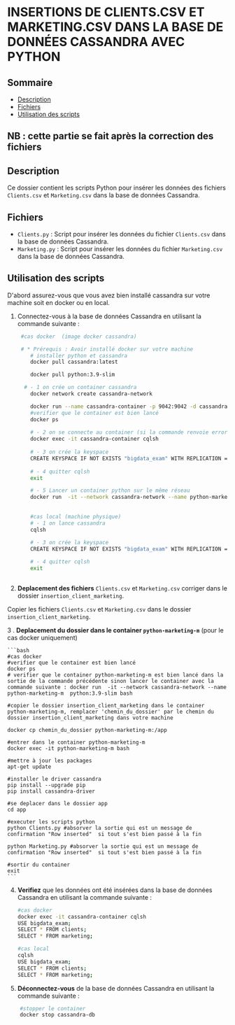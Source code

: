 # INSERTIONS DE CLIENTS.CSV ET MARKETING.CSV DANS LA BASE DE DONNÉES CASSANDRA AVEC PYTHON

## Sommaire

- [Description](#description)
- [Fichiers](#fichiers)
- [Utilisation des scripts](#utilisation-des-scripts)

## NB : cette partie se fait après la correction des fichiers

## Description

Ce dossier contient les scripts Python pour insérer les données des fichiers `Clients.csv` et `Marketing.csv` dans la base de données Cassandra.

## Fichiers

- `Clients.py` : Script  pour insérer les données du fichier `Clients.csv` dans la base de données Cassandra.
- `Marketing.py` : Script pour insérer les données du fichier `Marketing.csv` dans la base de données Cassandra.

## Utilisation des scripts

D'abord assurez-vous que vous avez bien installé cassandra sur votre machine soit en docker ou en local.

1. Connectez-vous à la base de données Cassandra en utilisant la commande suivante :

    ```bash
     #cas docker  (image docker cassandra)

     # * Prérequis : Avoir installé docker sur votre machine
        # installer python et cassandra 
        docker pull cassandra:latest

        docker pull python:3.9-slim

      # - 1 on crée un container cassandra
        docker network create cassandra-network

        docker run --name cassandra-container -p 9042:9042 -d cassandra:latest --network cassandra-network
        #verifier que le container est bien lancé
        docker ps 
        
        # - 2 on se connecte au container (si la commande renvoie error alors il faut attendre quelques secondes)
        docker exec -it cassandra-container cqlsh
        
        # - 3 on crée la keyspace
        CREATE KEYSPACE IF NOT EXISTS "bigdata_exam" WITH REPLICATION = {'class': 'SimpleStrategy', 'replication_factor': 1};
        
        # - 4 quitter cqlsh
        exit

        # - 5 Lancer un container python sur le même réseau
        docker run  -it --network cassandra-network --name python-marketing-m  python:3.9-slim bash
        
        
        #cas local (machine physique)
        # - 1 on lance cassandra
        cqlsh
        
        # - 3 on crée la keyspace
        CREATE KEYSPACE IF NOT EXISTS "bigdata_exam" WITH REPLICATION = {'class': 'SimpleStrategy', 'replication_factor': 1};

        # - 4 quitter cqlsh
        exit
        
    ```

2. **Deplacement des fichiers** `Clients.csv` et `Marketing.csv` corriger dans le dossier `insertion_client_marketing`.

 Copier les fichiers `Clients.csv` et `Marketing.csv` dans le dossier `insertion_client_marketing`.

3 . **Deplacement du dossier dans le container `python-marketing-m`** (pour le cas docker  uniquement)

    ```bash
    #cas docker
    #verifier que le container est bien lancé
    docker ps
    # verifier que le container python-marketing-m est bien lancé dans la sortie de la commande précédente sinon lancer le container avec la commande suivante : docker run  -it --network cassandra-network --name python-marketing-m  python:3.9-slim bash

    #copier le dossier insertion_client_marketing dans le container python-marketing-m, remplacer 'chemin_du_dossier' par le chemin du dossier insertion_client_marketing dans votre machine

    docker cp chemin_du_dossier python-marketing-m:/app

    #entrer dans le container python-marketing-m
    docker exec -it python-marketing-m bash

    #mettre à jour les packages
    apt-get update

    #installer le driver cassandra
    pip install --upgrade pip
    pip install cassandra-driver

    #se deplacer dans le dossier app 
    cd app 

    #executer les scripts python
    python Clients.py #absorver la sortie qui est un message de confirmation "Row inserted"  si tout s'est bien passé à la fin

    python Marketing.py #absorver la sortie qui est un message de confirmation "Row inserted"  si tout s'est bien passé à la fin

    #sortir du container
    exit
    ```

4. **Verifiez** que les données ont été insérées dans la base de données Cassandra en utilisant la commande suivante :

    ```bash
    #cas docker
    docker exec -it cassandra-container cqlsh
    USE bigdata_exam;
    SELECT * FROM clients;
    SELECT * FROM marketing;
    ```

    ```bash
    #cas local
    cqlsh
    USE bigdata_exam;
    SELECT * FROM clients;
    SELECT * FROM marketing;
    ```

7. **Déconnectez-vous** de la base de données Cassandra en utilisant la commande suivante :

```bash
    #stopper le container
    docker stop cassandra-db
```
